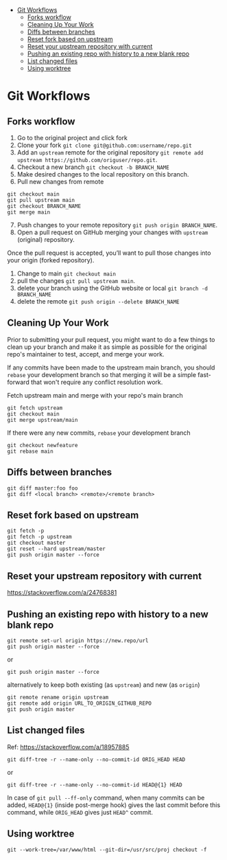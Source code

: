 ---
---
- [Git Workflows](#git-workflows)
  - [Forks workflow](#forks-workflow)
  - [Cleaning Up Your Work](#cleaning-up-your-work)
  - [Diffs between branches](#diffs-between-branches)
  - [Reset fork based on upstream](#reset-fork-based-on-upstream)
  - [Reset your upstream repository with current](#reset-your-upstream-repository-with-current)
  - [Pushing an existing repo with history to a new blank repo](#pushing-an-existing-repo-with-history-to-a-new-blank-repo)
  - [List changed files](#list-changed-files)
  - [Using worktree](#using-worktree)

# Git Workflows
## Forks workflow
1. Go to the original project and click fork
2. Clone your fork `git clone git@github.com:username/repo.git`
3. Add an `upstream` remote for the original repository `git remote add upstream https://github.com/origuser/repo.git`.
4. Checkout a new branch `git checkout -b BRANCH_NAME`
5. Make desired changes to the local repository on this branch.
6. Pull new changes from remote
```
git checkout main
git pull upstream main
git checkout BRANCH_NAME
git merge main
```
7. Push changes to your remote repository `git push origin BRANCH_NAME`.
8. Open a pull request on GitHub merging your changes with `upstream` (original) repository.

Once the pull request is accepted, you’ll want to pull those changes into your origin (forked repository).
1. Change to main `git checkout main` 
2. pull the changes `git pull upstream main`.
3. delete your branch using the GitHub website or local `git branch -d BRANCH_NAME`
4. delete the remote `git push origin --delete BRANCH_NAME`

## Cleaning Up Your Work
Prior to submitting your pull request, you might want to do a few things to clean up your branch and make it as simple as possible for the original repo's maintainer to test, accept, and merge your work.

If any commits have been made to the upstream main branch, you should `rebase` your development branch so that merging it will be a simple fast-forward that won't require any conflict resolution work.

Fetch upstream main and merge with your repo's main branch
```
git fetch upstream
git checkout main
git merge upstream/main
```

If there were any new commits, `rebase` your development branch
```
git checkout newfeature
git rebase main
```

## Diffs between branches
```
git diff master:foo foo
git diff <local branch> <remote>/<remote branch>
```

## Reset fork based on upstream
```
git fetch -p
git fetch -p upstream
git checkout master
git reset --hard upstream/master
git push origin master --force
```

## Reset your upstream repository with current
https://stackoverflow.com/a/24768381

## Pushing an existing repo with history to a new blank repo
```
git remote set-url origin https://new.repo/url
git push origin master --force
```

or
```
git push origin master --force
```

alternatively to keep both existing (as `upstream`) and new (as `origin`)
```
git remote rename origin upstream
git remote add origin URL_TO_ORIGIN_GITHUB_REPO
git push origin master
```

## List changed files
Ref: https://stackoverflow.com/a/18957885
```
git diff-tree -r --name-only --no-commit-id ORIG_HEAD HEAD
```

or

```
git diff-tree -r --name-only --no-commit-id HEAD@{1} HEAD
```

In case of `git pull --ff-only` command, when many commits can be added, `HEAD@{1}` (inside post-merge hook) gives the last commit before this command, while `ORIG_HEAD` gives just `HEAD^` commit.

## Using worktree
```
git --work-tree=/var/www/html --git-dir=/usr/src/proj checkout -f
```